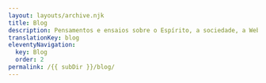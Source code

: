```yaml
---
layout: layouts/archive.njk
title: Blog
description: Pensamentos e ensaios sobre o Espírito, a sociedade, a Web e outros media.
translationKey: blog
eleventyNavigation:
  key: Blog
  order: 2
permalink: /{{ subDir }}/blog/
---
```

